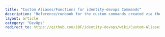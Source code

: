 ```yaml
---
title: "Custom Aliases/Functions for identity-devops Commands"
description: "Reference/runbook for the custom commands created via the login-alias script."
layout: article
category: "DevOps"
redirect_to: https://github.com/18F/identity-devops/wiki/Custom-Aliases-and-Functions-for-identity-devops
---
```

